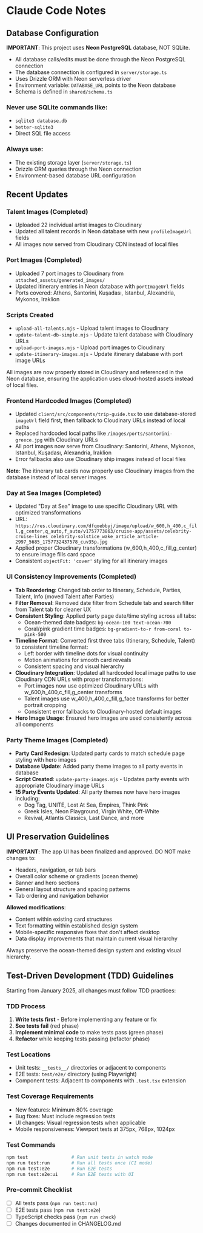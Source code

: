 # Claude Code Notes

## Database Configuration

**IMPORTANT**: This project uses **Neon PostgreSQL** database, NOT SQLite.

- All database calls/edits must be done through the Neon PostgreSQL connection
- The database connection is configured in `server/storage.ts`
- Uses Drizzle ORM with Neon serverless driver
- Environment variable: `DATABASE_URL` points to the Neon database
- Schema is defined in `shared/schema.ts`

### Never use SQLite commands like:
- `sqlite3 database.db`
- `better-sqlite3`
- Direct SQL file access

### Always use:
- The existing storage layer (`server/storage.ts`)
- Drizzle ORM queries through the Neon connection
- Environment-based database URL configuration

## Recent Updates

### Talent Images (Completed)
- Uploaded 22 individual artist images to Cloudinary
- Updated all talent records in Neon database with new `profileImageUrl` fields
- All images now served from Cloudinary CDN instead of local files

### Port Images (Completed)
- Uploaded 7 port images to Cloudinary from `attached_assets/generated_images/`
- Updated itinerary entries in Neon database with `portImageUrl` fields
- Ports covered: Athens, Santorini, Kuşadası, Istanbul, Alexandria, Mykonos, Iraklion

### Scripts Created
- `upload-all-talents.mjs` - Upload talent images to Cloudinary
- `update-talent-db-simple.mjs` - Update talent database with Cloudinary URLs
- `upload-port-images.mjs` - Upload port images to Cloudinary
- `update-itinerary-images.mjs` - Update itinerary database with port image URLs

All images are now properly stored in Cloudinary and referenced in the Neon database, ensuring the application uses cloud-hosted assets instead of local files.

### Frontend Hardcoded Images (Completed)
- Updated `client/src/components/trip-guide.tsx` to use database-stored `imageUrl` field first, then fallback to Cloudinary URLs instead of local paths
- Replaced hardcoded local paths like `/images/ports/santorini-greece.jpg` with Cloudinary URLs
- All port images now serve from Cloudinary: Santorini, Athens, Mykonos, Istanbul, Kuşadası, Alexandria, Iraklion
- Error fallbacks also use Cloudinary ship images instead of local files

**Note**: The itinerary tab cards now properly use Cloudinary images from the database instead of local server images.

### Day at Sea Images (Completed)
- Updated "Day at Sea" image to use specific Cloudinary URL with optimized transformations
- URL: `https://res.cloudinary.com/dfqoebbyj/image/upload/w_600,h_400,c_fill,g_center,q_auto,f_auto/v1757773863/cruise-app/assets/celebrity-cruise-lines_celebrity-solstice_wake_article_article-2997_5685_1757732437578_cuv35p.jpg`
- Applied proper Cloudinary transformations (w_600,h_400,c_fill,g_center) to ensure image fills card space
- Consistent `objectFit: 'cover'` styling for all itinerary images

### UI Consistency Improvements (Completed)
- **Tab Reordering**: Changed tab order to Itinerary, Schedule, Parties, Talent, Info (moved Talent after Parties)
- **Filter Removal**: Removed date filter from Schedule tab and search filter from Talent tab for cleaner UX
- **Consistent Styling**: Applied party page date/time styling across all tabs:
  - Ocean-themed date badges: `bg-ocean-100 text-ocean-700`
  - Coral/pink gradient time badges: `bg-gradient-to-r from-coral to-pink-500`
- **Timeline Format**: Converted first three tabs (Itinerary, Schedule, Talent) to consistent timeline format:
  - Left border with timeline dots for visual continuity
  - Motion animations for smooth card reveals
  - Consistent spacing and visual hierarchy
- **Cloudinary Integration**: Updated all hardcoded local image paths to use Cloudinary CDN URLs with proper transformations:
  - Port images now use optimized Cloudinary URLs with w_600,h_400,c_fill,g_center transforms
  - Talent images use w_400,h_400,c_fill,g_face transforms for better portrait cropping
  - Consistent error fallbacks to Cloudinary-hosted default images
- **Hero Image Usage**: Ensured hero images are used consistently across all components

### Party Theme Images (Completed)
- **Party Card Redesign**: Updated party cards to match schedule page styling with hero images
- **Database Update**: Added party theme images to all party events in database
- **Script Created**: `update-party-images.mjs` - Updates party events with appropriate Cloudinary image URLs
- **15 Party Events Updated**: All party themes now have hero images including:
  - Dog Tag, UNITE, Lost At Sea, Empires, Think Pink
  - Greek Isles, Neon Playground, Virgin White, Off-White
  - Revival, Atlantis Classics, Last Dance, and more

## UI Preservation Guidelines

**IMPORTANT**: The app UI has been finalized and approved. DO NOT make changes to:
- Headers, navigation, or tab bars
- Overall color scheme or gradients (ocean theme)
- Banner and hero sections
- General layout structure and spacing patterns
- Tab ordering and navigation behavior

**Allowed modifications**:
- Content within existing card structures
- Text formatting within established design system
- Mobile-specific responsive fixes that don't affect desktop
- Data display improvements that maintain current visual hierarchy

Always preserve the ocean-themed design system and existing visual hierarchy.

## Test-Driven Development (TDD) Guidelines

Starting from January 2025, all changes must follow TDD practices:

### TDD Process
1. **Write tests first** - Before implementing any feature or fix
2. **See tests fail** (red phase)
3. **Implement minimal code** to make tests pass (green phase)
4. **Refactor** while keeping tests passing (refactor phase)

### Test Locations
- Unit tests: `__tests__/` directories or adjacent to components
- E2E tests: `test/e2e/` directory (using Playwright)
- Component tests: Adjacent to components with `.test.tsx` extension

### Test Coverage Requirements
- New features: Minimum 80% coverage
- Bug fixes: Must include regression tests
- UI changes: Visual regression tests when applicable
- Mobile responsiveness: Viewport tests at 375px, 768px, 1024px

### Test Commands
```bash
npm test                # Run unit tests in watch mode
npm run test:run        # Run all tests once (CI mode)
npm run test:e2e        # Run E2E tests
npm run test:e2e:ui     # Run E2E tests with UI
```

### Pre-commit Checklist
- [ ] All tests pass (`npm run test:run`)
- [ ] E2E tests pass (`npm run test:e2e`)
- [ ] TypeScript checks pass (`npm run check`)
- [ ] Changes documented in CHANGELOG.md